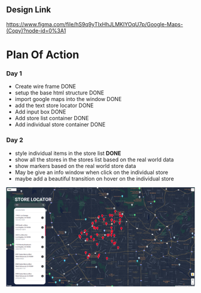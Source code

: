 ## Design Link


https://www.figma.com/file/hS9q9yTIxHhJLMKlYOqU7p/Google-Maps-(Copy)?node-id=0%3A1

# Plan Of Action
### Day 1
- Create wire frame DONE
- setup the base html structure DONE
- import google maps into the window DONE
- add the text store locator DONE
- Add input box DONE
- Add store list container DONE
- Add individual store container DONE
### Day 2
- style individual items in the store list <b>DONE</b>
- show all the stores in the stores list based on the real world data
-  show markers based on the real world store data
- May be give an info window when click on the individual store
- maybe  add a beautiful transition on hover on the individual store

![Image description](assets/images/googlemap-devChallenge.png)
